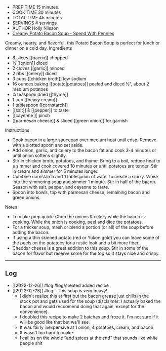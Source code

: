 - PREP TIME 15 minutes
- COOK TIME 30 minutes
- TOTAL TIME 45 minutes
- SERVINGS 4 servings
- AUTHOR Holly Nilsson
- [Creamy Potato Bacon Soup - Spend With Pennies](https://www.spendwithpennies.com/wprm_print/208463)

Creamy, hearty, and flavorful, this Potato Bacon Soup is perfect for lunch or dinner on a cold day.
Ingredients

- 8 slices [[bacon]] chopped
- ½ [[onion]] diced
- 2 cloves [[garlic]] minced
- 2 ribs [[celery]] diced
- 3 cups [[chicken broth]] low sodium
- 16 ounces baking [[potato|potatoes]] peeled and diced ½", about 2 medium potatoes
- ¼ teaspoon dried [[thyme]]
- 1 cup [[heavy cream]]
- 1 tablespoon [[cornstarch]]
- [[salt]] & [[pepper]] to taste
- [[cayenne ]] pinch
- [[parmesan cheese]] & sliced [[green onion]] for garnish

Instructions
- Cook bacon in a large saucepan over medium heat until crisp. Remove with a slotted spoon and set aside.
- Add onion, garlic, and celery to the bacon fat and cook 3-4 minutes or until onion softens slightly.
- Stir in chicken broth, potatoes, and thyme. Bring to a boil, reduce heat to a simmer and cook covered 10 minutes or until potatoes are tender. Stir in cream and simmer for 5 minutes longer.
- Combine cornstarch and 1 tablespoon of water to create a slurry. Whisk into the simmering soup and simmer 1 minute. Stir in half of the bacon. Season with salt, pepper, and cayenne to taste.
- Spoon into bowls, top with parmesan cheese, remaining bacon and green onions.

Notes
- To make prep quick: Chop the onions & celery while the bacon is cooking. While the onion is cooking, peel and dice the potatoes.
- For a thicker soup, mash or blend a portion (or all) of the soup before adding the bacon.
- If using a thin skinned potato (red or Yukon gold) you can leave some of the peels on the potatoes for a rustic look and a bit more fiber.
- Cheddar cheese is a great addition to this soup. Stir in some of the bacon for flavor but reserve some for the top so it stays nice and crispy. 

---

## Log
- [[2022-12-26]] #log #log/created added recipe
- [[2022-12-28]] #log - This soup is very heavy! 
	- I didn't realize this at first but the bacon grease just chills in the stock pot and gets used for the soup (disclaimer: I actually baked the bacon and would reccomend doing that again, except for the convenience). 
	- I doubled this recipe to make 2 batches and froze it. I'm not sure if it will be good like that but we'll see.
	- It was fairly inexpensive at 1 onion, 4 potatoes, cream, and bacon. 
	- It wasn't too hard to make
	- I call bs on the whole "add spices at the end" that sounds like white people shit
